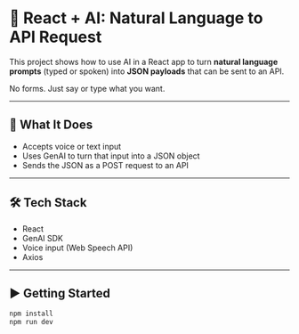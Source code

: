 # 🧠 React + AI: Natural Language to API Request

This project shows how to use AI in a React app to turn **natural language prompts** (typed or spoken) into **JSON payloads** that can be sent to an API.

No forms. Just say or type what you want.

---

## 🚀 What It Does

- Accepts voice or text input
- Uses GenAI to turn that input into a JSON object
- Sends the JSON as a POST request to an API

---

## 🛠 Tech Stack

- React
- GenAI SDK
- Voice input (Web Speech API)
- Axios

---

## ▶️ Getting Started

```bash
npm install
npm run dev
